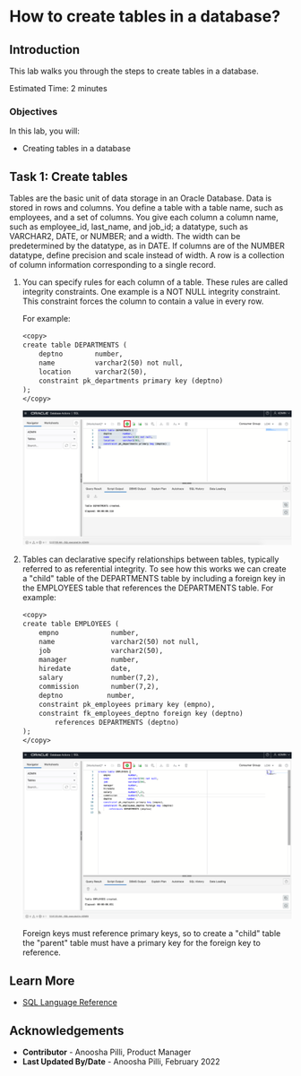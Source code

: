 # How to create tables in a database?

## Introduction

This lab walks you through the steps to create tables in a database.

Estimated Time: 2 minutes

### Objectives

In this lab, you will:

* Creating tables in a database

## Task 1: Create tables

Tables are the basic unit of data storage in an Oracle Database. Data is stored in rows and columns. You define a table with a table name, such as employees, and a set of columns. You give each column a column name, such as employee\_id, last\_name, and job\_id; a datatype, such as VARCHAR2, DATE, or NUMBER; and a width. The width can be predetermined by the datatype, as in DATE. If columns are of the NUMBER datatype, define precision and scale instead of width. A row is a collection of column information corresponding to a single record.

1. You can specify rules for each column of a table. These rules are called integrity constraints. One example is a NOT NULL integrity constraint. This constraint forces the column to contain a value in every row.

    For example:

    ```
    <copy>
    create table DEPARTMENTS (  
        deptno        number,  
        name          varchar2(50) not null,  
        location      varchar2(50),  
        constraint pk_departments primary key (deptno)  
    );
    </copy>
    ```

    ![Create departments table](../images/create-dep-table.png)

2. Tables can declarative specify relationships between tables, typically referred to as referential integrity. To see how this works we can create a "child" table of the DEPARTMENTS table by including a foreign key in the EMPLOYEES table that references the DEPARTMENTS table. For example:

    ```
    <copy>
    create table EMPLOYEES (  
        empno             number,  
        name              varchar2(50) not null,  
        job               varchar2(50),  
        manager           number,  
        hiredate          date,  
        salary            number(7,2),  
        commission        number(7,2),  
        deptno           number,  
        constraint pk_employees primary key (empno),  
        constraint fk_employees_deptno foreign key (deptno) 
            references DEPARTMENTS (deptno)  
    );
    </copy>
    ```

    ![Create employees table](../images/create-emp-table.png)

    Foreign keys must reference primary keys, so to create a "child" table the "parent" table must have a primary key for the foreign key to reference.

## Learn More

* [SQL Language Reference](https://docs.oracle.com/en/database/oracle/oracle-database/12.2/sqlrf/Introduction-to-Oracle-SQL.html#GUID-049B7AE8-11E1-4110-B3E4-D117907D77AC)

## Acknowledgements

* **Contributor** - Anoosha Pilli, Product Manager
* **Last Updated By/Date** - Anoosha Pilli, February 2022